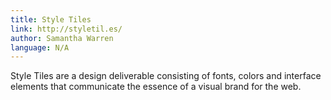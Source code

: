 ```yaml
---
title: Style Tiles
link: http://styletil.es/
author: Samantha Warren
language: N/A
---
```

Style Tiles are a design deliverable consisting of fonts, colors and interface elements that communicate the essence of a visual brand for the web.